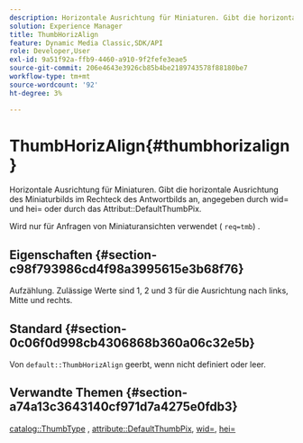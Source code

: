 ```yaml
---
description: Horizontale Ausrichtung für Miniaturen. Gibt die horizontale Ausrichtung des Miniaturbilds im Rechteck des Antwortbilds an, angegeben durch wid= und hei= oder durch das Attribut DefaultThumbPix.
solution: Experience Manager
title: ThumbHorizAlign
feature: Dynamic Media Classic,SDK/API
role: Developer,User
exl-id: 9a51f92a-ffb9-4460-a910-9f2fefe3eae5
source-git-commit: 206e4643e3926cb85b4be2189743578f88180be7
workflow-type: tm+mt
source-wordcount: '92'
ht-degree: 3%

---
```


# ThumbHorizAlign{#thumbhorizalign}

Horizontale Ausrichtung für Miniaturen. Gibt die horizontale Ausrichtung des Miniaturbilds im Rechteck des Antwortbilds an, angegeben durch wid= und hei= oder durch das Attribut::DefaultThumbPix.

Wird nur für Anfragen von Miniaturansichten verwendet ( `req=tmb`) .

## Eigenschaften {#section-c98f793986cd4f98a3995615e3b68f76}

Aufzählung. Zulässige Werte sind 1, 2 und 3 für die Ausrichtung nach links, Mitte und rechts.

## Standard {#section-0c06f0d998cb4306868b360a06c32e5b}

Von `default::ThumbHorizAlign` geerbt, wenn nicht definiert oder leer.

## Verwandte Themen {#section-a74a13c3643140cf971d7a4275e0fdb3}

[catalog::ThumbType](../../../../../is-api/image-catalog/image-serving-api-ref/c-image-catalog-reference/c-image-svg-data-reference/c-image-data-reference/r-thumbtype-cat.md#reference-41149ddffc8749cba2f8d9c8e2611e03) , [attribute::DefaultThumbPix](../../../../../is-api/image-catalog/image-serving-api-ref/c-image-catalog-reference/c-attributes-reference/r-defaultthumbpix.md#reference-cf52bb74bed2466e8bc8adb0cacd6141), [wid=](../../../../../is-api/http-ref/image-serving-api-ref/c-http-protocol-reference/c-command-reference/r-is-http-wid.md#reference-bfeadcb67bf4485f851eb21345527e47), [hei=](../../../../../is-api/http-ref/image-serving-api-ref/c-http-protocol-reference/c-command-reference/r-is-http-hei.md#reference-6d6f556ccc0e4b98a815e8a5c1944a96)
